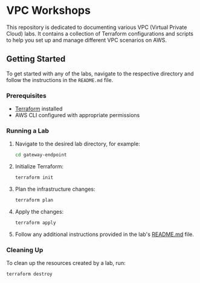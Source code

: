 # VPC Workshops

This repository is dedicated to documenting various VPC (Virtual Private Cloud) labs. It contains a collection of Terraform configurations and scripts to help you set up and manage different VPC scenarios on AWS.


## Getting Started

To get started with any of the labs, navigate to the respective directory and follow the instructions in the `README.md` file.

### Prerequisites

- [Terraform](https://www.terraform.io/downloads.html) installed
- AWS CLI configured with appropriate permissions

### Running a Lab

1. Navigate to the desired lab directory, for example:

    ```sh
    cd gateway-endpoint
    ```

2. Initialize Terraform:

    ```sh
    terraform init
    ```

3. Plan the infrastructure changes:

    ```sh
    terraform plan
    ```

4. Apply the changes:

    ```sh
    terraform apply
    ```

5. Follow any additional instructions provided in the lab's [README.md](http://_vscodecontentref_/5) file.

### Cleaning Up

To clean up the resources created by a lab, run:

```sh
terraform destroy